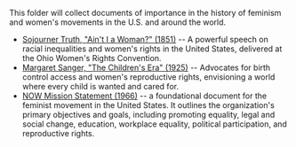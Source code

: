 This folder will collect documents of importance in the history of feminism and women's movements in the U.S. and around the world.

* [Sojourner Truth, "Ain't I a Woman?" (1851)](https://github.com/doctorparadox/historical-texts/blob/master/feminist-history/sojourner-truth-aint-i-a-woman.txt) -- A powerful speech on racial inequalities and women's rights in the United States, delivered at the Ohio Women's Rights Convention.
* [Margaret Sanger, "The Children's Era" (1925)](https://github.com/doctorparadox/historical-texts/blob/master/feminist-history/margaret-sanger-the-childrens-era.txt) -- Advocates for birth control access and women's reproductive rights, envisioning a world where every child is wanted and cared for.
* [NOW Mission Statement (1966)](https://github.com/doctorparadox/historical-texts/blob/master/feminist-history/now-mission-statement.txt) -- a foundational document for the feminist movement in the United States. It outlines the organization's primary objectives and goals, including promoting equality, legal and social change, education, workplace equality, political participation, and reproductive rights.
  
